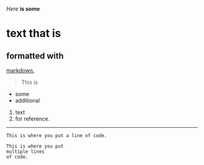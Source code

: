 *Here* **is some** 
# text that is
## formatted with
[markdown.](https://wikipedia.org/)
> This is
* some
* additional
1. text
2. for reference.
---
`This is where you put a line of code.`

```
This is where you put
multiple lines
of code.
```
